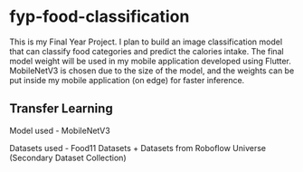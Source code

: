 # fyp-food-classification
This is my Final Year Project. I plan to build an image classification model that can classify food categories and predict the calories intake. The final model weight will be used in my mobile application developed using Flutter. MobileNetV3 is chosen due to the size of the model, and the weights can be put inside my mobile application (on edge) for faster inference.

## Transfer Learning 
Model used - MobileNetV3

Datasets used - Food11 Datasets + Datasets from Roboflow Universe (Secondary Dataset Collection)
